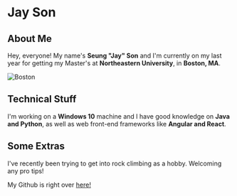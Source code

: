 # Jay Son

## About Me
Hey, everyone! My name's **Seung "Jay" Son** and I'm currently on my last year for getting my Master's at **Northeastern University**, in **Boston, MA**.

![Boston](https://images.unsplash.com/photo-1488750059241-ed3ad4563245?ixlib=rb-1.2.1&ixid=eyJhcHBfaWQiOjEyMDd9&auto=format&fit=crop&w=1868&q=80 "Boston")

## Technical Stuff
I'm working on a **Windows 10** machine and I have good knowledge on **Java and Python**, as well as web front-end frameworks like **Angular and React**.

## Some Extras

I've recently been trying to get into rock climbing as a hobby. Welcoming any pro tips!

My Github is right over [here!](https://github.com/sjson421)
